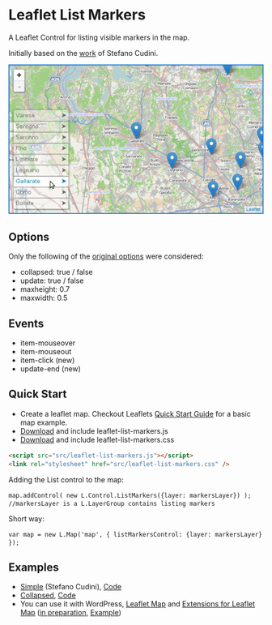 # Leaflet List Markers

A Leaflet Control for listing visible markers in the map.

Initially based on the [work](https://github.com/stefanocudini/leaflet-list-markers) of Stefano Cudini.

![Image](images/list-markers.jpg)

## Options

Only the following of the [original options](src/leaflet-list-markers.js#L7-L20) were considered:

*	collapsed: true / false
*	update: true / false
* maxheight: 0.7
*	maxwidth: 0.5

## Events

* item-mouseover
* item-mouseout
* item-click (new)
* update-end (new)

## Quick Start

* Create a leaflet map. Checkout Leaflets [Quick Start Guide](http://leafletjs.com/examples/quick-start.html) for a basic map example.
* [Download](https://raw.githubusercontent.com/hupe13/leaflet-list-markers/refs/heads/master/src/leaflet-list-markers.js) and include leaflet-list-markers.js
* [Download](https://raw.githubusercontent.com/hupe13/leaflet-list-markers/refs/heads/master/src/leaflet-list-markers.css) and include leaflet-list-markers.css

```html
<script src="src/leaflet-list-markers.js"></script>
<link rel="stylesheet" href="src/leaflet-list-markers.css" />
```

Adding the List control to the map:

```
map.addControl( new L.Control.ListMarkers({layer: markersLayer}) );
//markersLayer is a L.LayerGroup contains listing markers
```
Short way:
```
var map = new L.Map('map', { listMarkersControl: {layer: markersLayer} });
```

## Examples

* <a href="https://hupe13.github.io/leaflet-list-markers/examples/simple.html">Simple</a> (Stefano Cudini), <a href="examples/simple.html">Code</a>
* <a href="https://hupe13.github.io/leaflet-list-markers/examples/simple-collapsed.html">Collapsed</a>, <a href="examples/simple-collapsed.html">Code</a>
* You can use it with WordPress, [Leaflet Map](https://wordpress.org/plugins/leaflet-map/) and [Extensions for Leaflet Map](https://wordpress.org/plugins/extensions-leaflet-map/) (<a href="https://github.com/hupe13/extensions-leaflet-map-github">in preparation</a>, <a href="https://leafext.de/en/listmarker/listmarker/">Example</a>)

